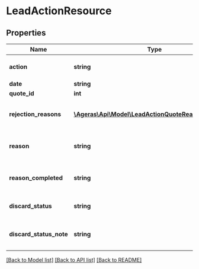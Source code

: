 # LeadActionResource

## Properties
Name | Type | Description | Notes
------------ | ------------- | ------------- | -------------
**action** | **string** | Lead action | [optional] [default to 'unknown']
**date** | **string** | Date | [optional] 
**quote_id** | **int** | Quote id | [optional] 
**rejection_reasons** | [**\Ageras\Api\Model\LeadActionQuoteReasonResource[]**](LeadActionQuoteReasonResource.md) | Reasons for each quote&#39;s rejection | [optional] 
**reason** | **string** | The reason for a particular action | [optional] [default to 'unknown']
**reason_completed** | **string** | @var The reason to complete lead | [optional] [default to 'unknown']
**discard_status** | **string** | Mark a lead with a status. | [optional] [default to 'unknown']
**discard_status_note** | **string** | Reason the status was set to what it is. | [optional] 

[[Back to Model list]](../README.md#documentation-for-models) [[Back to API list]](../README.md#documentation-for-api-endpoints) [[Back to README]](../README.md)


